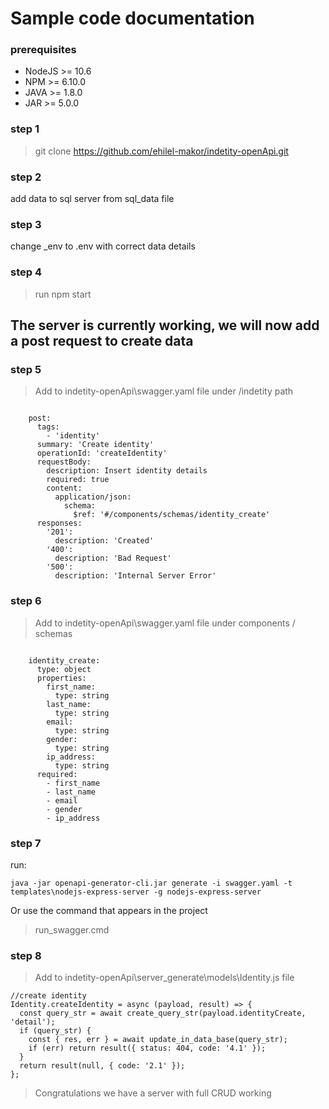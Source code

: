 # Sample code documentation

### prerequisites

- NodeJS >= 10.6
- NPM >= 6.10.0
- JAVA >= 1.8.0
- JAR >= 5.0.0

### step 1

> git clone https://github.com/ehilel-makor/indetity-openApi.git

### step 2

add data to sql server from sql_data file

### step 3

change \_env to .env with correct data details

### step 4

> run npm start

## The server is currently working, we will now add a post request to create data

### step 5

> Add to indetity-openApi\swagger.yaml file under /indetity path

```

    post:
      tags:
        - 'identity'
      summary: 'Create identity'
      operationId: 'createIdentity'
      requestBody:
        description: Insert identity details
        required: true
        content:
          application/json:
            schema:
              $ref: '#/components/schemas/identity_create'
      responses:
        '201':
          description: 'Created'
        '400':
          description: 'Bad Request'
        '500':
          description: 'Internal Server Error'
```

### step 6

> Add to indetity-openApi\swagger.yaml file under components / schemas

```

    identity_create:
      type: object
      properties:
        first_name:
          type: string
        last_name:
          type: string
        email:
          type: string
        gender:
          type: string
        ip_address:
          type: string
      required:
        - first_name
        - last_name
        - email
        - gender
        - ip_address
```

### step 7

run:

```
java -jar openapi-generator-cli.jar generate -i swagger.yaml -t templates\nodejs-express-server -g nodejs-express-server
```

Or use the command that appears in the project

> run_swagger.cmd

### step 8

> Add to indetity-openApi\server_generate\models\Identity.js file

```
//create identity
Identity.createIdentity = async (payload, result) => {
  const query_str = await create_query_str(payload.identityCreate, 'detail');
  if (query_str) {
    const { res, err } = await update_in_data_base(query_str);
    if (err) return result({ status: 404, code: '4.1' });
  }
  return result(null, { code: '2.1' });
};
```

> Congratulations we have a server with full CRUD working
